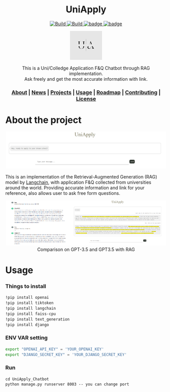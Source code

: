 <h1 align="center"> UniApply </h1>

<p align="center">
    <a href="https://github.com/FlagOpen/FlagEmbedding">
            <img alt="Build" src="https://img.shields.io/badge/Contribution-Welcome-lightblue">
    </a>
    <a href="https://github.com/stephanie0324/LLM_RAG_UniApply/stargazers">
        <img alt="Build" src="https://img.shields.io/github/stars/stephanie0324/LLM_RAG_UniApply.svg?color=yellow&style=flat&label=Stars&logoColor=white">
    </a>
    <a href="https://github.com/stephanie0324/LLM_RAG_UniApply/forks">
        <img alt="badge" src="https://img.shields.io/github/forks/stephanie0324/LLM_RAG_UniApply.svg?style=flat&label=Forks">
    </a>
    <a href="https://github.com/stephanie0324/LLM_RAG_UniApply/issues">
        <img alt="badge" src="https://img.shields.io/github/issues/stephanie0324/LLM_RAG_UniApply.svg?style=flat&label=Issues&color=lightpink">
    </a>
</p>
<div align="center">
    <img src="./img/UniApplyLogo.png" width=100, height=90>
    <p>
    This is a Uni/Colledge Application F&Q Chatbot through RAG implementation.
    <br>  
    Ask freely and get the most accurate information with link.
    <br>
    <h3 align="center">
    <p>
        <a href=#about-the-project>About</a> |
        <a href=#new-updates>News</a> |
        <a href="#project-lists">Projects</a> |
        <a href=#usage>Usage</a> |
        <a href="#roadmap">Roadmap</a> |
        <a href="#contributing">Contributing</a> |
        <a href="#license">License</a> 
    </p>
  </h5>
  </p>
</div>

# About the project
<div align="center">
    <img  src = "./img/app_interface.png" width = 500/>
</div>

This is an implementation of the Retrieval-Augmented Generation (RAG) model by [Langchain](https://www.langchain.com/), with application F&Q collected from universities around the world. Providing accurate information and link for your reference, also allows user to ask free form questions.
<p align="center">
<img src="./img/gpt_result.png" alt="drawing" width="200" height="140"/><img src="./img/gpt_rag_result.png" alt="drawing" width="300"/>
<br> Comparison on GPT-3.5 and GPT3.5 with RAG </br>
</p>

# Usage
### Things to install
```bash
!pip install openai
!pip install tiktoken
!pip install langchain
!pip install faiss-cpu
!pip install text_generation
!pip install django
```
### ENV VAR setting
```bash
export "OPENAI_API_KEY" = 'YOUR_OPENAI_KEY'
export "DJANGO_SECRET_KEY" = 'YOUR_DJANGO_SECRET_KEY'
```
### Run
```
cd UniApply_Chatbot
python manage.py runserver 8003 -- you can change port 
```


